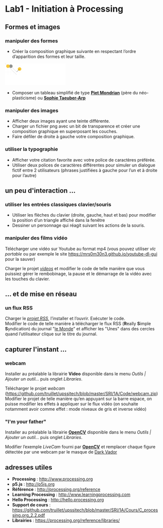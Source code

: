 # Lab1 - Initiation à Processing
## Formes et images
### manipuler des formes
*	Créer la composition graphique suivante en respectant l’ordre d’apparition des formes et leur taille.
<img src="https://github.com/truillet/processing/blob/master/data/img/lab1_figure1.png" width=200>
  
*	Composer un tableau simplifié de type **[Piet Mondrian](https://www.wikiart.org/en/piet-mondrian)** (père du néo-plasticisme) ou **[Sophie Taeuber-Arp](https://www.wikiart.org/en/sophie-taeuber-arp)**	

### manipuler des images
*	Afficher deux images ayant une teinte différente.
*	Charger un fichier png avec un bit de transparence et créer une composition graphique en superposant les couches.
*	Faire défiler de droite à gauche votre composition graphique.

### utiliser la typographie
*	Afficher votre citation favorite avec votre police de caractères préférée.
*	Utiliser deux polices de caractères différentes pour simuler un dialogue fictif entre 2 utilisateurs (phrases justifiées à gauche pour l’un et à droite pour l’autre)

## un peu d'interaction ...
### utiliser les entrées classiques clavier/souris
*	Utiliser les flèches du clavier (droite, gauche, haut et bas) pour modifier la position d’un triangle affiché dans la fenêtre
*	Dessiner un personnage qui réagit suivant les actions de la souris.

### manipuler des films vidéo
Télécharger une vidéo sur Youtube au format mp4 (vous pouvez utiliser *vlc portable* ou par exemple le site https://mrs0m30n3.github.io/youtube-dl-gui pour la sauver)

Charger le projet *[videos](https://github.com/truillet/upssitech/blob/master/SRI/1A/Code/videos.zip)* et modifier le code de telle manière que vous puissiez gérer le rembobinage, la pause et le démarrage de la vidéo avec les touches du clavier.

## ... et de mise en réseau
### un flux RSS
Charger le *[projet RSS](https://github.com/truillet/upssitech/blob/master/SRI/1A/Code/rss.zip)*, l’installer et l’ouvrir.
Exécuter le code.	
Modifier le code de telle manière à télécharger le flux RSS (**R**eally **S**imple **S**yndication) du journal "[le Monde](https://www.lemonde.fr/rss/une.xml)" et afficher les "Unes" dans des cercles quand l’utilisateur clique sur le titre du journal.

## capturer l'instant ...
### webcam
Installer au préalable la librairie **Video** disponible dans le menu *Outils | Ajouter un outil…* puis onglet *Libraries*.

Télécharger le projet *webcam*	(https://github.com/truillet/upssitech/blob/master/SRI/1A/Code/webcam.zip) 
Modifier le projet de telle manière qu’en appuyant sur la barre espace, on puisse modifier les effets à appliquer sur le flux vidéo (on souhaite notamment avoir comme effet : mode niveaux de gris et inverse vidéo)

### "I'm your father"
Installer au préalable la librairie **[OpenCV](https://github.com/atduskgreg/opencv-processing/releases)** disponible dans le menu *Outils | Ajouter un outil…* puis onglet *Libraries*.

Modifier l’exemple *LiveCam* fourni par **[OpenCV](https://github.com/atduskgreg/opencv-processing/releases)** et remplacer chaque figure détectée par une webcam par le masque de [Dark Vador](https://github.com/truillet/upssitech/blob/master/SRI/1A/Code/darth_vader.png)

## adresses utiles
*	**Processing** : http://www.processing.org
*	**p5.js** : http://p5js.org
*	**Référence** : http://processing.org/reference
*	**Learning Processing** : http://www.learningprocessing.com
*	**Hello Processing** : http://hello.processing.org
*	**Support de cours** :	 https://github.com/truillet/upssitech/blob/master/SRI/1A/Cours/C_processing.org_2.2.pdf
*	**Librairies** : https://processing.org/reference/libraries/
